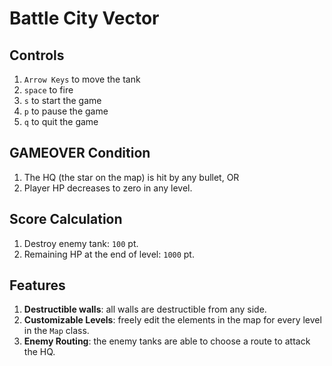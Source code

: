 # Battle City Vector

## Controls 
1. `Arrow Keys` to move the tank
2. `space` to fire
3. `s` to start the game
4. `p` to pause the game
5. `q` to quit the game

## GAMEOVER Condition
1. The HQ (the star on the map) is hit by any bullet, OR
2. Player HP decreases to zero in any level.

## Score Calculation
1. Destroy enemy tank: `100` pt.
2. Remaining HP at the end of level: `1000` pt.

## Features
1. **Destructible walls**: all walls are destructible from any side. 
2. **Customizable Levels**: freely edit the elements in the map for every level in the `Map` class.
3. **Enemy Routing**: the enemy tanks are able to choose a route to attack the HQ. 